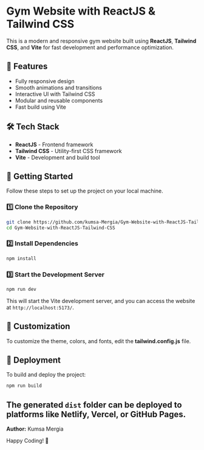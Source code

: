 # Gym Website with ReactJS & Tailwind CSS

This is a modern and responsive gym website built using **ReactJS**, **Tailwind CSS**, and **Vite** for fast development and performance optimization.

## 🚀 Features
- Fully responsive design
- Smooth animations and transitions
- Interactive UI with Tailwind CSS
- Modular and reusable components
- Fast build using Vite

## 🛠 Tech Stack
- **ReactJS** - Frontend framework
- **Tailwind CSS** - Utility-first CSS framework
- **Vite** - Development and build tool

## 📌 Getting Started
Follow these steps to set up the project on your local machine.

### 1️⃣ Clone the Repository
```bash
git clone https://github.com/kumsa-Mergia/Gym-Website-with-ReactJS-Tailwind-CSS.git
cd Gym-Website-with-ReactJS-Tailwind-CSS
```

### 2️⃣ Install Dependencies
```bash
npm install
```

### 3️⃣ Start the Development Server
```bash
npm run dev
```
This will start the Vite development server, and you can access the website at `http://localhost:5173/`.



## 🎨 Customization
To customize the theme, colors, and fonts, edit the **tailwind.config.js** file.

## 🔗 Deployment
To build and deploy the project:
```bash
npm run build
```
The generated `dist` folder can be deployed to platforms like **Netlify, Vercel, or GitHub Pages**.
---
**Author:** Kumsa Mergia

Happy Coding! 🎉

